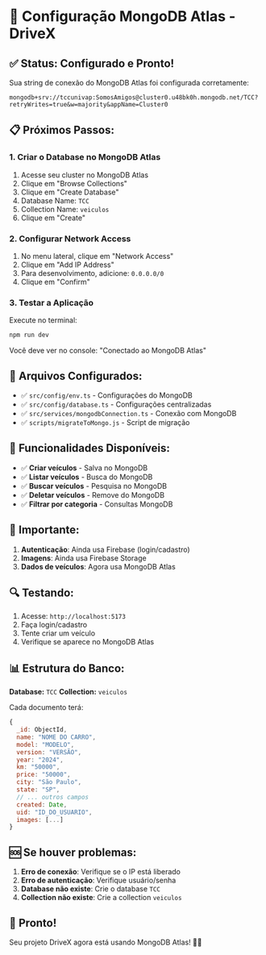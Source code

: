 # 🚀 Configuração MongoDB Atlas - DriveX

## ✅ Status: Configurado e Pronto!

Sua string de conexão do MongoDB Atlas foi configurada corretamente:

```
mongodb+srv://tccunivap:SomosAmigos@cluster0.u48bk0h.mongodb.net/TCC?retryWrites=true&w=majority&appName=Cluster0
```

## 📋 Próximos Passos:

### 1. **Criar o Database no MongoDB Atlas**
1. Acesse seu cluster no MongoDB Atlas
2. Clique em "Browse Collections"
3. Clique em "Create Database"
4. Database Name: `TCC`
5. Collection Name: `veiculos`
6. Clique em "Create"

### 2. **Configurar Network Access**
1. No menu lateral, clique em "Network Access"
2. Clique em "Add IP Address"
3. Para desenvolvimento, adicione: `0.0.0.0/0`
4. Clique em "Confirm"

### 3. **Testar a Aplicação**
Execute no terminal:
```bash
npm run dev
```

Você deve ver no console: "Conectado ao MongoDB Atlas"

## 🔧 Arquivos Configurados:

- ✅ `src/config/env.ts` - Configurações do MongoDB
- ✅ `src/config/database.ts` - Configurações centralizadas
- ✅ `src/services/mongodbConnection.ts` - Conexão com MongoDB
- ✅ `scripts/migrateToMongo.js` - Script de migração

## 🎯 Funcionalidades Disponíveis:

- ✅ **Criar veículos** - Salva no MongoDB
- ✅ **Listar veículos** - Busca do MongoDB
- ✅ **Buscar veículos** - Pesquisa no MongoDB
- ✅ **Deletar veículos** - Remove do MongoDB
- ✅ **Filtrar por categoria** - Consultas MongoDB

## 🚨 Importante:

1. **Autenticação**: Ainda usa Firebase (login/cadastro)
2. **Imagens**: Ainda usa Firebase Storage
3. **Dados de veículos**: Agora usa MongoDB Atlas

## 🔍 Testando:

1. Acesse: `http://localhost:5173`
2. Faça login/cadastro
3. Tente criar um veículo
4. Verifique se aparece no MongoDB Atlas

## 📊 Estrutura do Banco:

**Database:** `TCC`
**Collection:** `veiculos`

Cada documento terá:
```javascript
{
  _id: ObjectId,
  name: "NOME DO CARRO",
  model: "MODELO",
  version: "VERSÃO",
  year: "2024",
  km: "50000",
  price: "50000",
  city: "São Paulo",
  state: "SP",
  // ... outros campos
  created: Date,
  uid: "ID_DO_USUARIO",
  images: [...]
}
```

## 🆘 Se houver problemas:

1. **Erro de conexão**: Verifique se o IP está liberado
2. **Erro de autenticação**: Verifique usuário/senha
3. **Database não existe**: Crie o database `TCC`
4. **Collection não existe**: Crie a collection `veiculos`

## 🎉 Pronto!

Seu projeto DriveX agora está usando MongoDB Atlas! 🚗💨
